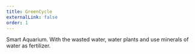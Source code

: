 ```yaml
---
title: GreenCycle
externalLink: false
order: 1
---
```


Smart Aquarium. With the wasted water, water plants and use minerals of water as fertilizer.